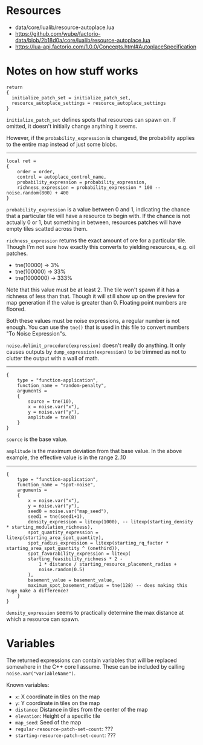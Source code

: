 # Resources

- data/core/lualib/resource-autoplace.lua
- https://github.com/wube/factorio-data/blob/2b18d0a/core/lualib/resource-autoplace.lua
- https://lua-api.factorio.com/1.0.0/Concepts.html#AutoplaceSpecification

# Notes on how stuff works

```
return
{
  initialize_patch_set = initialize_patch_set,
  resource_autoplace_settings = resource_autoplace_settings
}
```

`initialize_patch_set` defines spots that resources can spawn on.
If omitted, it doesn't initially change anything it seems.

However, if the `probability_expression` is changesd, the probability applies to the entire map instead of just some
blobs.

---

```
local ret =
{
	order = order,
	control = autoplace_control_name,
	probability_expression = probability_expression,
	richness_expression = probability_expression * 100 -- noise.random(800) + 400
}
```

`probability_expression` is a value between 0 and 1, indicating the chance that a particular tile will have a resource
to begin with. If the chance is not actually 0 or 1, but something in between, resources patches will have empty tiles
scatted across them.

`richness_expression` returns the exact amount of ore for a particular tile. Though I'm not sure how exactly this
converts to yielding resources, e.g. oil patches.
- tne(10000) -> 3%
- tne(100000) -> 33%
- tne(1000000) -> 333%

Note that this value must be at least 2. The tile won't spawn if it has a richness of less than that.
Though it will still show up on the preview for map generation if the value is greater than 0.
Floating point numbers are floored.

Both these values must be noise expressions, a regular number is not enough. You can use the `tne()` that is used in
this file to convert numbers "To Noise Expression"s.

`noise.delimit_procedure(expression)` doesn't really do anything.
It only causes outputs by `dump_expression(expression)` to be trimmed as not to clutter the output with a wall of math.

---

```
{
	type = "function-application",
	function_name = "random-penalty",
	arguments =
	{
		source = tne(10),
		x = noise.var("x"),
		y = noise.var("y"),
		amplitude = tne(8)
	}
}
```

`source` is the base value.

`amplitude` is the maximum deviation from that base value.
In the above example, the effective value is in the range 2..10

---

```
{
	type = "function-application",
	function_name = "spot-noise",
	arguments =
	{
		x = noise.var("x"),
		y = noise.var("y"),
		seed0 = noise.var("map_seed"),
		seed1 = tne(seed1+1),
		density_expression = litexp(1000), -- litexp(starting_density * starting_modulation_richness),
		spot_quantity_expression = litexp(starting_area_spot_quantity),
		spot_radius_expression = litexp(starting_rq_factor * starting_area_spot_quantity ^ (onethird)),
		spot_favorability_expression = litexp(
		starting_feasibility_richness * 2 -
			1 * distance / starting_resource_placement_radius +
			noise.random(0.5)
		),
		basement_value = basement_value,
		maximum_spot_basement_radius = tne(128) -- does making this huge make a difference?
	}
}
```

`density_expression` seems to practically determine the max distance at which a resource can spawn.

# Variables

The returned expressions can contain variables that will be replaced somewhere in the C++ core I assume.
These can be included by calling `noise.var("variableName")`.

Known variables:
- `x`: X coordinate in tiles on the map
- `y`: Y coordinate in tiles on the map
- `distance`: Distance in tiles from the center of the map
- `elevation`: Height of a specific tile
- `map_seed`: Seed of the map
- `regular-resource-patch-set-count`: ???
- `starting-resource-patch-set-count`: ???